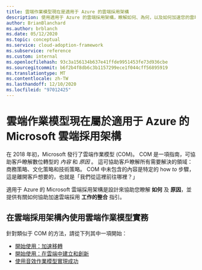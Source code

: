 ```yaml
---
title: 雲端作業模型現在是適用于 Azure 的雲端採用架構
description: 使用適用于 Azure 的雲端採用架構，瞭解如何、為何，以及如何加速您的雲端採用。
author: BrianBlanchard
ms.author: brblanch
ms.date: 05/12/2020
ms.topic: conceptual
ms.service: cloud-adoption-framework
ms.subservice: reference
ms.custom: internal
ms.openlocfilehash: 93c3a156134b637e41ffde9951453fe73d936cbe
ms.sourcegitcommit: b6f2b4f8db6c3b1157299ece1f044cff56895919
ms.translationtype: MT
ms.contentlocale: zh-TW
ms.lasthandoff: 12/10/2020
ms.locfileid: "97012425"
---
```

<!-- docutune:ignore "Cloud Operating Model" -->

# <a name="cloud-operating-model-is-now-part-of-the-microsoft-cloud-adoption-framework-for-azure"></a>雲端作業模型現在屬於適用于 Azure 的 Microsoft 雲端採用架構

在 2018 年初，Microsoft 發行了雲端作業模型 (COM)。 COM 是一項指南，可協助客戶瞭解數位轉型的 _內容_ 和 _原因_ 。 這可協助客戶瞭解所有需要解決的領域：商務策略、文化策略和技術策略。 COM 中未包含的內容是特定的 how _to_ 步驟，這是離開客戶想要的，也就是「我們從這裡前往哪裡？」

適用于 Azure 的 Microsoft 雲端採用架構是設計來協助您瞭解 **如何** 及 **原因**，並提供有關如何協助加速雲端採用 **工作的整合** 指引。

## <a name="using-cloud-operating-model-practices-within-the-cloud-adoption-framework"></a>在雲端採用架構內使用雲端作業模型實務

針對類似于 COM 的方法，請從下列其中一項開始：

- [開始使用：加速移轉](../get-started/migrate.md)
- [開始使用：在雲端中建立和創新](../get-started/innovate.md)
- [使用音效作業模型實現成功](../get-started/enable.md)
